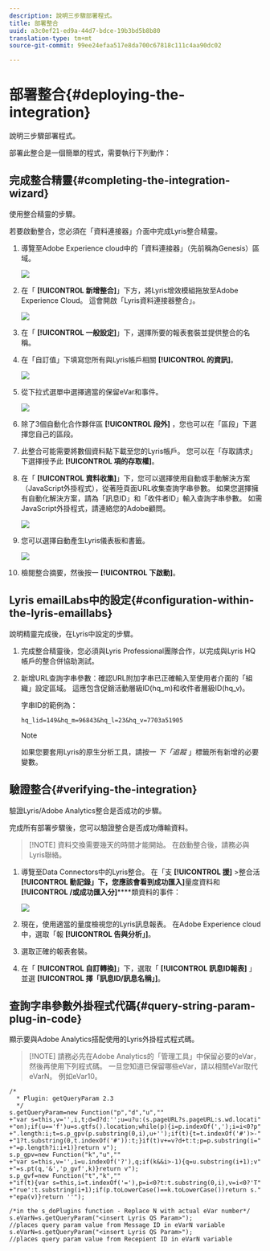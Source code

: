 ```yaml
---
description: 說明三步驟部署程式。
title: 部署整合
uuid: a3c0ef21-ed9a-44d7-bdce-19b3bd5b8b80
translation-type: tm+mt
source-git-commit: 99ee24efaa517e8da700c67818c111c4aa90dc02

---
```



# 部署整合{#deploying-the-integration}

說明三步驟部署程式。

部署此整合是一個簡單的程式，需要執行下列動作：

## 完成整合精靈{#completing-the-integration-wizard}

使用整合精靈的步驟。

若要啟動整合，您必須在「資料連接器」介面中完成Lyris整合精靈。

1. 導覽至Adobe Experience cloud中的「資料連接器」（先前稱為Genesis）區域。

   ![](assets/data_connectors.png)

1. 在「 **[!UICONTROL 新增整合]**」下方，將Lyris增效模組拖放至Adobe Experience Cloud。 這會開啟「Lyris資料連接器整合」。

   ![](assets/add_integration.png)

1. 在「 **[!UICONTROL 一般設定]**」下，選擇所要的報表套裝並提供整合的名稱。
1. 在「自訂值」下填寫您所有與Lyris帳戶相關 **[!UICONTROL 的資訊]**。

   ![](assets/general_settings.png)

1. 從下拉式選單中選擇適當的保留eVar和事件。

   ![](assets/variable_mapping.png)

1. 除了3個自動化合作夥伴區 **[!UICONTROL 段外]** ，您也可以在「區段」下選擇您自己的區段。
1. 此整合可能需要將數個資料點下載至您的Lyris帳戶。 您可以在「存取請求」下選擇授予此 **[!UICONTROL 項的存取權]**。
1. 在「 **[!UICONTROL 資料收集]**」下，您可以選擇使用自動或手動解決方案（JavaScript外掛程式），從著陸頁面URL收集查詢字串參數。 如果您選擇擁有自動化解決方案，請為「訊息ID」和「收件者ID」輸入查詢字串參數。 如需JavaScript外掛程式，請連絡您的Adobe顧問。

   ![](assets/data_collection.png)

1. 您可以選擇自動產生Lyris儀表板和書籤。

   ![](assets/dashboard_generation.png)

1. 檢閱整合摘要，然後按一 **[!UICONTROL 下啟動]**。

## Lyris emailLabs中的設定{#configuration-within-the-lyris-emaillabs}

說明精靈完成後，在Lyris中設定的步驟。

1. 完成整合精靈後，您必須與Lyris Professional團隊合作，以完成與Lyris HQ帳戶的整合併協助測試。
1. 新增URL查詢字串參數：確認URL附加字串已正確輸入至使用者介面的「組織」設定區域。 這應包含促銷活動層級ID(hq_m)和收件者層級ID(hq_v)。

   字串ID的範例為：

   ```
   hq_lid=149&hq_m=96843&hq_l=23&hq_v=7703a51905
   ```

   >[!NOTE]
   >
   >如果您要套用Lyris的原生分析工具，請按一 *下「追蹤* 」標籤所有新增的必要變數。

## 驗證整合{#verifying-the-integration}

驗證Lyris/Adobe Analytics整合是否成功的步驟。

完成所有部署步驟後，您可以驗證整合是否成功傳輸資料。

> [!NOTE] 資料交換需要幾天的時間才能開始。 在啟動整合後，請務必與Lyris聯絡。

1. 導覽至Data Connectors中的Lyris整合。 在「支 **[!UICONTROL 援]** &gt;整合活 **[!UICONTROL 動記錄」下，您應該會看到成功匯入]**&#x200B;量度資料和 **[!UICONTROL /或成功匯入分]******&#x200B;類資料的事件：

   ![](assets/integration_info.png)

1. 現在，使用適當的量度檢視您的Lyris訊息報表。 在Adobe Experience cloud中，選取「報 **[!UICONTROL 告與分析」]**。
1. 選取正確的報表套裝。
1. 在「 **[!UICONTROL 自訂轉換]**」下，選取「 **[!UICONTROL 訊息ID報表]** 」並選 **[!UICONTROL 擇「訊息ID/訊息名稱」]**。

## 查詢字串參數外掛程式代碼{#query-string-param-plug-in-code}

顯示要與Adobe Analytics搭配使用的Lyris外掛程式程式碼。

> [!NOTE] 請務必先在Adobe Analytics的「管理工具」中保留必要的eVar，然後再使用下列程式碼。 一旦您知道已保留哪些eVar，請以相關eVar取代eVarN。 例如eVar10。

```
/* 
  * Plugin: getQueryParam 2.3 
  */ 
s.getQueryParam=new Function("p","d","u","" 
+"var s=this,v='',i,t;d=d?d:'';u=u?u:(s.pageURL?s.pageURL:s.wd.locati" 
+"on);if(u=='f')u=s.gtfs().location;while(p){i=p.indexOf(',');i=i<0?p" 
+".length:i;t=s.p_gpv(p.substring(0,i),u+'');if(t){t=t.indexOf('#')>-" 
+"1?t.substring(0,t.indexOf('#')):t;}if(t)v+=v?d+t:t;p=p.substring(i=" 
+"=p.length?i:i+1)}return v"); 
s.p_gpv=new Function("k","u","" 
+"var s=this,v='',i=u.indexOf('?'),q;if(k&&i>-1){q=u.substring(i+1);v" 
+"=s.pt(q,'&','p_gvf',k)}return v"); 
s.p_gvf=new Function("t","k","" 
+"if(t){var s=this,i=t.indexOf('='),p=i<0?t:t.substring(0,i),v=i<0?'T" 
+"rue':t.substring(i+1);if(p.toLowerCase()==k.toLowerCase())return s." 
+"epa(v)}return ''"); 
 
/*in the s_doPlugins function - Replace N with actual eVar number*/ 
s.eVarN=s.getQueryParam("<insert Lyris QS Param>");  
//places query param value from Message ID in eVarN variable s.eVarN=s.getQueryParam("<insert Lyris QS Param>");  
//places query param value from Recepient ID in eVarN variable 
```
